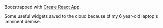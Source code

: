 Bootstrapped with [Create React App](https://github.com/facebook/create-react-app).

Some useful widgets saved to the cloud because of my 6 year-old laptop's imminent demise.
